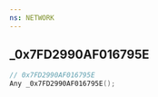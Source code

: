 ```yaml
---
ns: NETWORK
---
```

## _0x7FD2990AF016795E

```c
// 0x7FD2990AF016795E
Any _0x7FD2990AF016795E();
```

